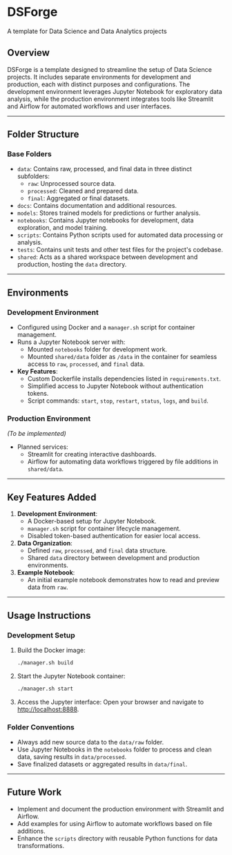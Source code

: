 # **DSForge**  
A template for Data Science and Data Analytics projects

## **Overview**
DSForge is a template designed to streamline the setup of Data Science projects. It includes separate environments for development and production, each with distinct purposes and configurations. The development environment leverages Jupyter Notebook for exploratory data analysis, while the production environment integrates tools like Streamlit and Airflow for automated workflows and user interfaces.

---

## **Folder Structure**

### **Base Folders**
- `data`: Contains raw, processed, and final data in three distinct subfolders:
  - `raw`: Unprocessed source data.
  - `processed`: Cleaned and prepared data.
  - `final`: Aggregated or final datasets.
- `docs`: Contains documentation and additional resources.
- `models`: Stores trained models for predictions or further analysis.
- `notebooks`: Contains Jupyter notebooks for development, data exploration, and model training.
- `scripts`: Contains Python scripts used for automated data processing or analysis.
- `tests`: Contains unit tests and other test files for the project's codebase.
- `shared`: Acts as a shared workspace between development and production, hosting the `data` directory.

---

## **Environments**

### **Development Environment**
- Configured using Docker and a `manager.sh` script for container management.
- Runs a Jupyter Notebook server with:
  - Mounted `notebooks` folder for development work.
  - Mounted `shared/data` folder as `/data` in the container for seamless access to `raw`, `processed`, and `final` data.
- **Key Features**:
  - Custom Dockerfile installs dependencies listed in `requirements.txt`.
  - Simplified access to Jupyter Notebook without authentication tokens.
  - Script commands: `start`, `stop`, `restart`, `status`, `logs`, and `build`.

### **Production Environment**
*(To be implemented)*  
- Planned services:
  - Streamlit for creating interactive dashboards.
  - Airflow for automating data workflows triggered by file additions in `shared/data`.

---

## **Key Features Added**
1. **Development Environment**:
   - A Docker-based setup for Jupyter Notebook.
   - `manager.sh` script for container lifecycle management.
   - Disabled token-based authentication for easier local access.
2. **Data Organization**:
   - Defined `raw`, `processed`, and `final` data structure.
   - Shared `data` directory between development and production environments.
3. **Example Notebook**:
   - An initial example notebook demonstrates how to read and preview data from `raw`.

---

## **Usage Instructions**

### **Development Setup**
1. Build the Docker image:
   ```bash
   ./manager.sh build
   ```
2. Start the Jupyter Notebook container:
   ```bash
   ./manager.sh start
   ```
3. Access the Jupyter interface:
   Open your browser and navigate to [http://localhost:8888](http://localhost:8888).

### **Folder Conventions**
- Always add new source data to the `data/raw` folder.
- Use Jupyter Notebooks in the `notebooks` folder to process and clean data, saving results in `data/processed`.
- Save finalized datasets or aggregated results in `data/final`.

---

## **Future Work**
- Implement and document the production environment with Streamlit and Airflow.
- Add examples for using Airflow to automate workflows based on file additions.
- Enhance the `scripts` directory with reusable Python functions for data transformations.

